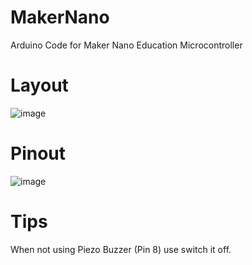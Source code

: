 # MakerNano
Arduino Code for Maker Nano Education Microcontroller

# Layout

![image](https://user-images.githubusercontent.com/52134197/187786035-81562c90-e004-4f04-ac65-cc848d7089c9.png)


# Pinout
![image](https://user-images.githubusercontent.com/52134197/187784991-94ed8a67-fbf3-4b7d-a2ee-227714b21448.png)


# Tips

When not using Piezo Buzzer (Pin 8) use switch it off.



